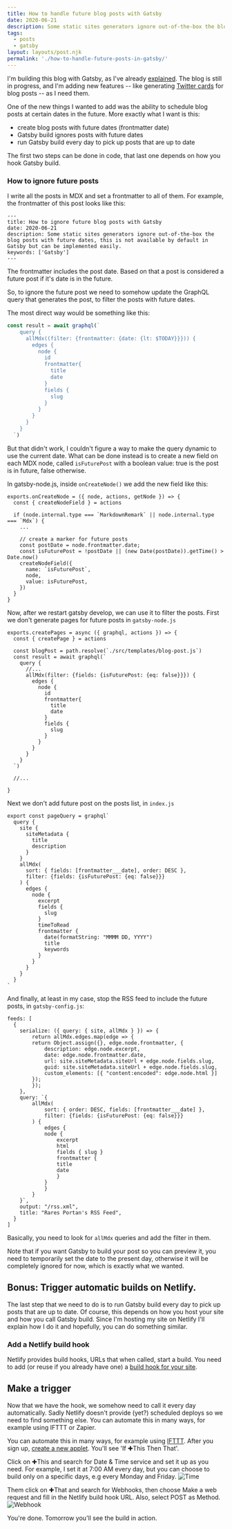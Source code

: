 ```yaml
---
title: How to handle future blog posts with Gatsby
date: 2020-06-21
description: Some static sites generators ignore out-of-the-box the blog posts with future dates, this is available by default in Gatsby but can be implemented easily
tags: 
  - posts
  - gatsby
layout: layouts/post.njk    
permalink: './how-to-handle-future-posts-in-gatsby/'
---
```

I'm building this blog with Gatsby, as I've already [explained](/how-i-made-this-site-with-gatsby-convertkit-and-netlify/).
The blog is still in progress, and I'm adding new features -- like generating [Twitter cards](/how-to-automate-twitter-card-images-for-your-blog/) for blog posts -- as I need them.

One of the new things I wanted to add was the ability to schedule blog posts at certain dates in the future. More exactly what I want is this:
* create blog posts with future dates (frontmatter date)
* Gatsby build ignores posts with future dates
* run Gatsby build every day to pick up posts that are up to date

The first two steps can be done in code, that last one depends on how you hook Gatsby build. 


### How to ignore future posts

I write all the posts in MDX and set a frontmatter to all of them. For example, the frontmatter of this post looks like this:
``` text
---
title: How to ignore future blog posts with Gatsby
date: 2020-06-21
description: Some static sites generators ignore out-of-the-box the blog posts with future dates, this is not available by default in Gatsby but can be implemented easily.
keywords: ['Gatsby']
---
```
The frontmatter includes the post date. Based on that a post is considered a future post if it's date is in the future.

So, to ignore the future post we need to somehow update the GraphQL query that generates the post, to filter the posts with future dates.

The most direct way would be something like this:
``` js
const result = await graphql(`
    query {
      allMdx((filter: {frontmatter: {date: {lt: $TODAY}}})) {
        edges {
          node {
            id
            frontmatter{
              title
              date
            }
            fields {
              slug
            }
          }
        }
      }
    }
  `)
```
But that didn't work, I couldn't figure a way to make the query dynamic to use the current date. What can be done instead is to create a new field on each MDX node, called `isFuturePost` with a boolean value: true is the post is in future, false otherwise.

In gatsby-node.js, inside `onCreateNode()` we add the new field like this: 
``` js/6-13
exports.onCreateNode = ({ node, actions, getNode }) => {
  const { createNodeField } = actions

  if (node.internal.type === `MarkdownRemark` || node.internal.type === `Mdx`) {
    ...

    // create a marker for future posts 
    const postDate = node.frontmatter.date;
    const isFuturePost = !postDate || (new Date(postDate)).getTime() > Date.now() 
    createNodeField({ 
      name: `isFuturePost`,
      node,  
      value: isFuturePost, 
    })
  }
}
```
Now, after we restart gatsby develop, we can use it to filter the posts. First we don't generate pages for future posts in `gatsby-node.js`
``` js/7
exports.createPages = async ({ graphql, actions }) => {
  const { createPage } = actions

  const blogPost = path.resolve(`./src/templates/blog-post.js`)
  const result = await graphql(`
    query {
      //...
      allMdx(filter: {fields: {isFuturePost: {eq: false}}}) { 
        edges {
          node {
            id
            frontmatter{
              title
              date
            }
            fields {
              slug
            }
          }
        }
      }
    }
  `)

  //...

}  
```

Next we don't add future post on the posts list, in `index.js`
``` js/10
export const pageQuery = graphql`
  query {
    site {
      siteMetadata {
        title
        description
      }
    }
    allMdx(
      sort: { fields: [frontmatter___date], order: DESC },
      filter: {fields: {isFuturePost: {eq: false}}}  
    ) {
      edges {
        node {
          excerpt
          fields {
            slug           
          }
          timeToRead
          frontmatter {
            date(formatString: "MMMM DD, YYYY")
            title
            keywords
          }
        }
      }
    }
  }
`
```
And finally, at least in my case, stop the RSS feed to include the future posts, 
in `gatsby-config.js`:
``` js/16
feeds: [
  {
    serialize: ({ query: { site, allMdx } }) => {
        return allMdx.edges.map(edge => {
        return Object.assign({}, edge.node.frontmatter, {
            description: edge.node.excerpt,
            date: edge.node.frontmatter.date,
            url: site.siteMetadata.siteUrl + edge.node.fields.slug,
            guid: site.siteMetadata.siteUrl + edge.node.fields.slug,
            custom_elements: [{ "content:encoded": edge.node.html }]
        });
        });
    },
    query: `{
        allMdx(
            sort: { order: DESC, fields: [frontmatter___date] },
            filter: {fields: {isFuturePost: {eq: false}}}
        ) {
            edges {
            node {
                excerpt
                html
                fields { slug }
                frontmatter {
                title
                date
                }
            }
            }
        }
    }`,
    output: "/rss.xml",
    title: "Rares Portan's RSS Feed",
  }
]

```
Basically, you need to look for `allMdx` queries and add the filter in them.

Note that if you want Gatsby to build your post so you can preview it, you need to temporarily
set the date to the present day, otherwise it will be completely ignored for now, which is exactly what
we wanted.


## Bonus: Trigger automatic builds on Netlify.
The last step that we need to do is to run Gatsby build every day to pick up posts that are up to date.
Of course, this depends on how you host your site and how you call Gatsby build. 
Since I'm hosting my site on Netlify I'll explain how I do it and hopefully, you can do something similar.

### Add a Netlify build hook
Netlify provides build hooks, URLs that when called, start a build.
You need to add (or reuse if you already have one) a [build hook for your site](https://docs.netlify.com/configure-builds/build-hooks/#parameters).

## Make a trigger
Now that we have the hook, we somehow need to call it every day automatically.
Sadly Netlify doesn't provide (yet?) scheduled deploys so we need to find something else.
You can automate this in many ways, for example using IFTTT or Zapier.

You can automate this in many ways, for example using [IFTTT](https://ifttt.com/).
After you sign up, [create a new applet](https://ifttt.com/create).
You'll see 'If ✚This Then That'.

Click on ✚This and search for Date & Time service and set it up as you need.
For example, I set it at 7:00 AM every day, but you can choose to build only on a specific days, e.g every Monday and Friday.
![Time](./time.png "Every day at 7:00 AM")

Them click on ✚That and search for Webhooks, then choose Make a web request and fill in 
the Netlify build hook URL. Also, select POST as Method.
![Webhook](./webhook.png "Create the webhook trigger")

You're done. Tomorrow you'll see the build in action.





